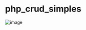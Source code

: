 # php_crud_simples

![image](https://user-images.githubusercontent.com/23580648/163734231-372537cb-ce82-4cea-92f2-1dcc5614244c.png)
